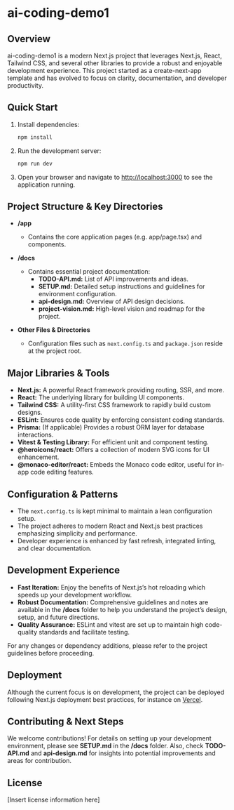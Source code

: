 # ai-coding-demo1

## Overview

ai-coding-demo1 is a modern Next.js project that leverages Next.js, React, Tailwind CSS, and several other libraries to provide a robust and enjoyable development experience. This project started as a create-next-app template and has evolved to focus on clarity, documentation, and developer productivity.

## Quick Start

1. Install dependencies:
   ```bash
   npm install
   ```
2. Run the development server:
   ```bash
   npm run dev
   ```
3. Open your browser and navigate to [http://localhost:3000](http://localhost:3000) to see the application running.

## Project Structure & Key Directories

- **/app**

  - Contains the core application pages (e.g. app/page.tsx) and components.

- **/docs**

  - Contains essential project documentation:
    - **TODO-API.md:** List of API improvements and ideas.
    - **SETUP.md:** Detailed setup instructions and guidelines for environment configuration.
    - **api-design.md:** Overview of API design decisions.
    - **project-vision.md:** High-level vision and roadmap for the project.

- **Other Files & Directories**
  - Configuration files such as `next.config.ts` and `package.json` reside at the project root.

## Major Libraries & Tools

- **Next.js:** A powerful React framework providing routing, SSR, and more.
- **React:** The underlying library for building UI components.
- **Tailwind CSS:** A utility-first CSS framework to rapidly build custom designs.
- **ESLint:** Ensures code quality by enforcing consistent coding standards.
- **Prisma:** (If applicable) Provides a robust ORM layer for database interactions.
- **Vitest & Testing Library:** For efficient unit and component testing.
- **@heroicons/react:** Offers a collection of modern SVG icons for UI enhancement.
- **@monaco-editor/react:** Embeds the Monaco code editor, useful for in-app code editing features.

## Configuration & Patterns

- The `next.config.ts` is kept minimal to maintain a lean configuration setup.
- The project adheres to modern React and Next.js best practices emphasizing simplicity and performance.
- Developer experience is enhanced by fast refresh, integrated linting, and clear documentation.

## Development Experience

- **Fast Iteration:** Enjoy the benefits of Next.js’s hot reloading which speeds up your development workflow.
- **Robust Documentation:** Comprehensive guidelines and notes are available in the **/docs** folder to help you understand the project’s design, setup, and future directions.
- **Quality Assurance:** ESLint and vitest are set up to maintain high code-quality standards and facilitate testing.

For any changes or dependency additions, please refer to the project guidelines before proceeding.

## Deployment

Although the current focus is on development, the project can be deployed following Next.js deployment best practices, for instance on [Vercel](https://vercel.com/).

## Contributing & Next Steps

We welcome contributions! For details on setting up your development environment, please see **SETUP.md** in the **/docs** folder. Also, check **TODO-API.md** and **api-design.md** for insights into potential improvements and areas for contribution.

## License

[Insert license information here]
